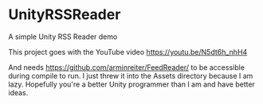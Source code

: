 # UnityRSSReader
A simple Unity RSS Reader demo

This project goes with the YouTube video https://youtu.be/N5dt6h_nhH4

And needs https://github.com/arminreiter/FeedReader/ to be accessible during compile to run. I just threw it into the Assets directory because I am lazy. Hopefully you're a better Unity programmer than I am and have better ideas.
